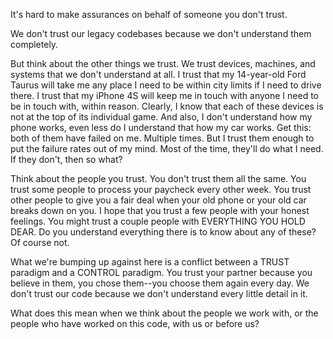 It's hard to make assurances on behalf of someone you don't trust.

We don't trust our legacy codebases because we don't understand them completely.

But think about the other things we trust. We trust devices, machines, and
systems that we don't understand at all. I trust that my 14-year-old Ford Taurus
will take me any place I need to be within city limits if I need to drive there.
I trust that my iPhone 4S will keep me in touch with anyone I need to be in touch
with, within reason. Clearly, I know that each of these devices is not at the
top of its individual game. And also, I don't understand how my phone works,
even less do I understand that how my car works. Get this: both of them have
failed on me. Multiple times. But I trust them enough to put the failure rates
out of my mind. Most of the time, they'll do what I need. If they don't,
then so what?

Think about the people you trust. You don't trust them all the same. You trust
some people to process your paycheck every other week. You trust other people
to give you a fair deal when your old phone or your old car breaks down on you.
I hope that you trust a few people with your honest feelings. You might trust
a couple people with EVERYTHING YOU HOLD DEAR. Do you understand everything
there is to know about any of these? Of course not.

What we're bumping up against here is a conflict between a TRUST paradigm and
a CONTROL paradigm. You trust your partner because you believe in them, you
chose them--you choose them again every day. We don't trust our code because
we don't understand every little detail in it.

What does this mean when we think about the people we work with, or the people
who have worked on this code, with us or before us?
